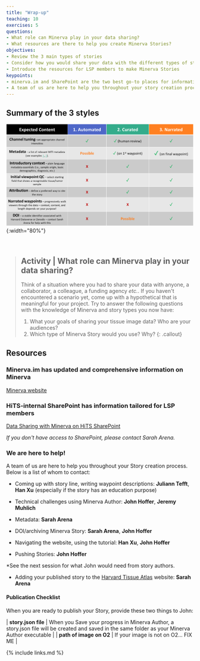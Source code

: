 ```yaml
---
title: "Wrap-up"
teaching: 10
exercises: 5
questions:
- What role can Minerva play in your data sharing?
- What resources are there to help you create Minerva Stories?
objectives:
- Review the 3 main types of stories
- Consider how you would share your data with the different types of stories
- Introduce the resources for LSP members to make Minerva Stories
keypoints:
- minerva.im and SharePoint are the two best go-to places for information on Minerva.
- A team of us are here to help you throughout your story creation process!
---
```


## Summary of the 3 styles

![Style guide table](../fig/style-guide-table.png){:width="80%"}

<br>

> ## Activity | What role can Minerva play in your data sharing?
> Think of a situation where you had to share your data with anyone, a collaborator, a colleague,
> a funding agency *etc.*. If you haven't encountered a scenario yet, come up with a hypothetical
> that is meaningful for your project.
> Try to answer the following questions with the knowledge of Minerva and story types you now have:
> 1. What your goals of sharing your tissue image data? Who are your audiences?
> 2. Which type of Minerva Story would you use? Why?
{: .callout}


## Resources

### Minerva.im has updated and comprehensive information on Minerva

[Minerva website](https://www.minerva.im)


### HiTS-internal SharePoint has information tailored for LSP members

[Data Sharing with Minerva on HiTS SharePoint](https://hu.sharepoint.com/sites/HiTS/SitePages/Data-Sharing-with-Minerva.aspx?csf=1&web=1&e=MqX6bG&cid=cff8ff08-d09d-44b2-8228-e95d70bfa79f)

*If you don't have access to SharePoint, please contact Sarah Arena.*

### We are here to help!

A team of us are here to help you throughout your Story creation process. Below is a list of whom to contact:

- Coming up with story line, writing waypoint descriptions: **Juliann Tefft**, **Han Xu** (especially if the story has an education purpose)

- Technical challenges using Minerva Author: **John Hoffer**, **Jeremy Muhlich**

- Metadata: **Sarah Arena**

- DOI/archiving Minerva Story: **Sarah Arena**, **John Hoffer**

- Navigating the website, using the tutorial: **Han Xu**, **John Hoffer**

- Pushing Stories: **John Hoffer**

*See the next session for what John would need from story authors.

- Adding your published story to the [Harvard Tissue Atlas](https://www.tissue-atlas.org) website: **Sarah Arena**


#### Publication Checklist

When you are ready to publish your Story, provide these two things to John:

| **story.json file** | When you Save your progress in Minerva Author, a story.json file will be created and saved in the same folder as your Minerva Author executable |
| **path of image on O2** | If your image is not on O2... FIX ME |

{% include links.md %}

